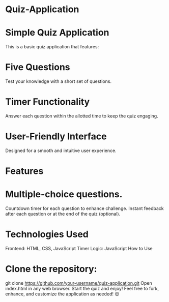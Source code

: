 # Quiz-Application
# Simple Quiz Application

This is a basic quiz application that features:

# Five Questions 
Test your knowledge with a short set of questions.
# Timer Functionality
Answer each question within the allotted time to keep the quiz engaging.
# User-Friendly Interface
Designed for a smooth and intuitive user experience.
# Features
# Multiple-choice questions.
Countdown timer for each question to enhance challenge.
Instant feedback after each question or at the end of the quiz (optional).
# Technologies Used
Frontend: HTML, CSS, JavaScript
Timer Logic: JavaScript
How to Use
# Clone the repository:
git clone https://github.com/your-username/quiz-application.git
Open index.html in any web browser.
Start the quiz and enjoy!
Feel free to fork, enhance, and customize the application as needed! 😊


